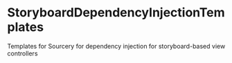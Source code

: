 # StoryboardDependencyInjectionTemplates
Templates for Sourcery for dependency injection for storyboard-based view controllers
